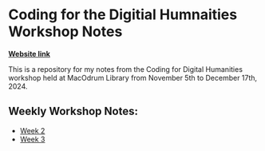 # Coding for the Digitial Humnaities Workshop Notes

[**Website link**](https://dh-coding-docs.netlify.app/)

This is a repository for my notes from the Coding for Digital Humanities workshop held at MacOdrum Library from November 5th to December 17th, 2024. 

## Weekly Workshop Notes:
- [Week 2](notes-nov-12.md)
- [Week 3](notes-nov-19.md)